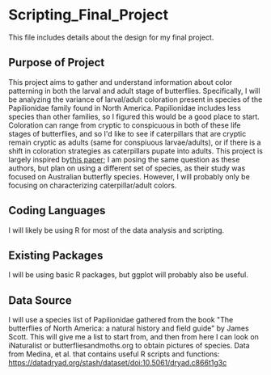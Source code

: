 # Scripting_Final_Project
This file includes details about the design for my final project.


## Purpose of Project
This project aims to gather and understand information about color patterning in both the larval and adult stage of butterflies. Specifically, I will be analyzing the variance of larval/adult coloration present in species of the Papilionidae family found in North America. Papilionidae includes less species than other families, so I figured this would be a good place to start. Coloration can range from cryptic to conspicuous in both of these life stages of  butterflies, and so I'd like to see if caterpillars that are cryptic remain cryptic as adults (same for conspiuous larvae/adults), or if there is a shift in coloration strategies as caterpillars pupate into adults. This project is largely inspired by[this paper](https://www.ncbi.nlm.nih.gov/pmc/articles/PMC7006464/); I am posing the same question as these authors, but plan on using a different set of species, as their study was focused on Australian butterfly species. However, I will probably only be focusing on characterizing caterpillar/adult colors.

## Coding Languages
I will likely be using R for most of the data analysis and scripting.

## Existing Packages
I will be using basic R packages, but ggplot will probably also be useful.

## Data Source
I will use a species list of Papilionidae gathered from the book "The butterflies of North America: a natural history and field guide" by James Scott. This will give me a list to start from, and then from here I can look on iNaturalist or butterfliesandmoths.org to obtain pictures of species. 
Data from Medina, et al. that contains useful R scripts and functions: https://datadryad.org/stash/dataset/doi:10.5061/dryad.c866t1g3c
